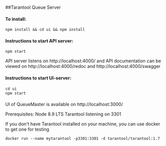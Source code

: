 ##Tarantool Queue Server


#### To install:
```
npm install && cd ui && npm install
```

#### Instructions to start API server:
```
npm start
```
API server listens on http://localhost:4000/
and API documentation can be viewed on
http://localhost:4000/redoc and http://localhost:4000/swagger
#### Instructions to start UI-server:

```
cd ui
npm start
```
#### 
UI of QueueMaster is available on http://localhost:3000/

Prerequisites: 
Node 8.9 LTS
Tarantool listening on 3301

If you don't have Tarantool installed on your machine, you can use docker to get one for testing
```
docker run --name mytarantool -p3301:3301 -d tarantool/tarantool:1.7
```